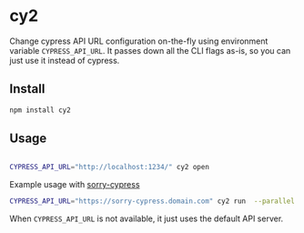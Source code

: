 # cy2

Change cypress API URL configuration on-the-fly using environment variable `CYPRESS_API_URL`. It passes down all the CLI flags as-is, so you can just use it instead of cypress.

## Install

```sh
npm install cy2
```

## Usage

```sh

CYPRESS_API_URL="http://localhost:1234/" cy2 open
```

Example usage with [sorry-cypress](https://sorry-cypress.dev)

```sh
CYPRESS_API_URL="https://sorry-cypress.domain.com" cy2 run  --parallel --record --key somekey --ci-build-id hello-cypress
```

When `CYPRESS_API_URL` is not available, it just uses the default API server.

